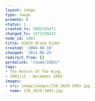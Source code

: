 ```yaml
---
layout: image
type: image
promote: 0
status: 1
created_ts: 1092143471
changed_ts: 1372159432
node_id: 1083
title: 03029 Black Rider
created: '2004-08-10'
changed: '2013-06-25'
redirect_from: []
permalink: "/node/1083/"
tags:
- The Return Of The King
- 2003/12 - December 2003
images:
- src: image/images/130_3029-1083.jpg
  name: 130_3029-1083.jpg
---
```


